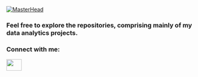 [![MasterHead](https://github.com/marofrahman/marofrahman/assets/134495772/073db8ea-f767-4b59-8571-f0dbe1c665ee)
](https://github.com/marofrahman)

### Feel free to explore the repositories, comprising mainly of my data analytics projects.

<h3 align="left">Connect with me:</h3>
<p align="left">
<a href="https://www.linkedin.com/in/mohammadrahman2000/" target="blank"><img align="center" src="https://cdn.jsdelivr.net/npm/simple-icons@3.0.1/icons/linkedin.svg" alt="" height="30" width="40" /></a>
</p>

<!--
**marofrahman/marofrahman** is a ✨ _special_ ✨ repository because its `README.md` (this file) appears on your GitHub profile.

Here are some ideas to get you started:

- 🔭 I’m currently working on ...
- 🌱 I’m currently learning ...
- 👯 I’m looking to collaborate on ...
- 🤔 I’m looking for help with ...
- 💬 Ask me about ...
- 📫 How to reach me: ...
- 😄 Pronouns: ...
- ⚡ Fun fact: ...
-->
